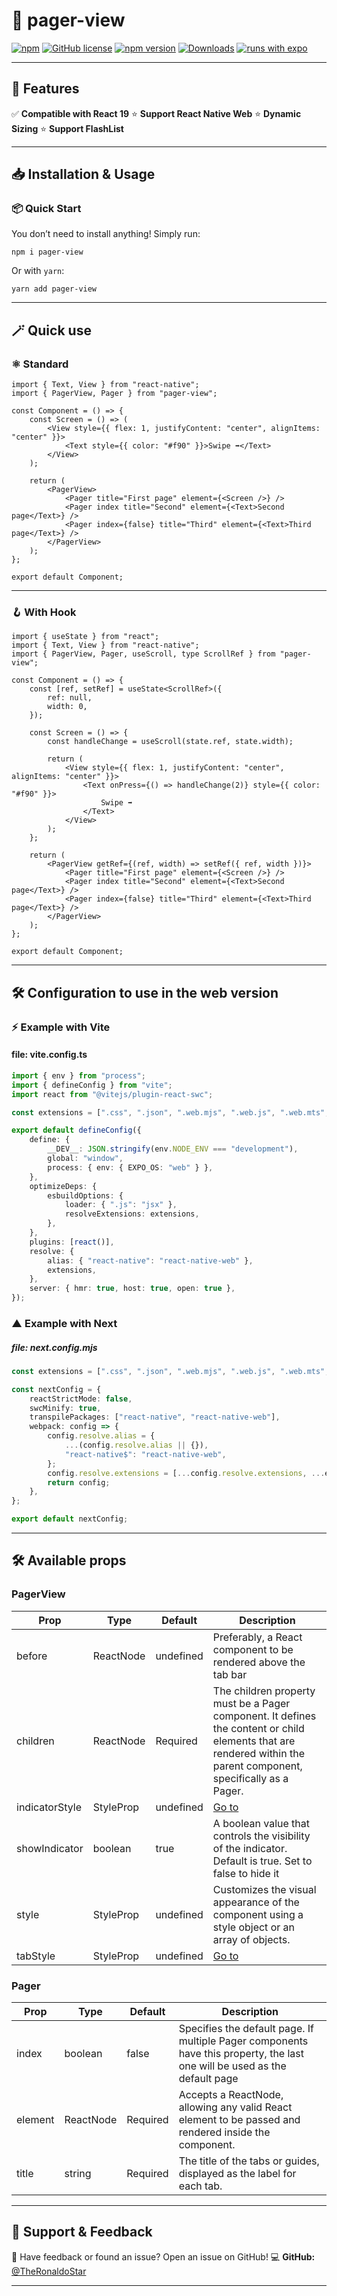 # 🚀 pager-view

[![npm](https://img.shields.io/badge/types-included-blue?style=flat-square)](https://www.npmjs.com/package/pager-view) [![GitHub license](https://img.shields.io/badge/license-MIT-blue.svg)](https://github.com/theronaldostar/pager-view/blob/main/LICENSE) [![npm version](https://img.shields.io/npm/v/pager-view.svg?style=flat)](https://www.npmjs.com/package/pager-view) [![Downloads](https://img.shields.io/npm/dm/pager-view.svg)](https://www.npmjs.com/package/pager-view) [![runs with expo](https://img.shields.io/badge/Runs%20with%20Expo-4630EB.svg?style=flat-square&logo=EXPO&labelColor=f3f3f3&logoColor=000)](https://expo.io/)

---

## 📌 Features

✅ **Compatible with React 19**
⭐️ **Support React Native Web**
⭐️ **Dynamic Sizing**
⭐️ **Support FlashList**

---

## 📥 Installation & Usage

### 📦 Quick Start

You don’t need to install anything! Simply run:

```shell
npm i pager-view
```

Or with `yarn`:

```shell
yarn add pager-view
```

---

## 🪄 Quick use

### ⚛️ Standard

```tsx
import { Text, View } from "react-native";
import { PagerView, Pager } from "pager-view";

const Component = () => {
	const Screen = () => (
		<View style={{ flex: 1, justifyContent: "center", alignItems: "center" }}>
			<Text style={{ color: "#f90" }}>Swipe ➡️</Text>
		</View>
	);

	return (
		<PagerView>
			<Pager title="First page" element={<Screen />} />
			<Pager index title="Second" element={<Text>Second page</Text>} />
			<Pager index={false} title="Third" element={<Text>Third page</Text>} />
		</PagerView>
	);
};

export default Component;
```

---

### 🪝 With Hook

```tsx
import { useState } from "react";
import { Text, View } from "react-native";
import { PagerView, Pager, useScroll, type ScrollRef } from "pager-view";

const Component = () => {
	const [ref, setRef] = useState<ScrollRef>({
		ref: null,
		width: 0,
	});

	const Screen = () => {
		const handleChange = useScroll(state.ref, state.width);

		return (
			<View style={{ flex: 1, justifyContent: "center", alignItems: "center" }}>
				<Text onPress={() => handleChange(2)} style={{ color: "#f90" }}>
					Swipe ➡️
				</Text>
			</View>
		);
	};

	return (
		<PagerView getRef={(ref, width) => setRef({ ref, width })}>
			<Pager title="First page" element={<Screen />} />
			<Pager index title="Second" element={<Text>Second page</Text>} />
			<Pager index={false} title="Third" element={<Text>Third page</Text>} />
		</PagerView>
	);
};

export default Component;
```

---

## 🛠️ Configuration to use in the web version

### ⚡ Example with Vite

#### file: vite.config.ts

```ts
import { env } from "process";
import { defineConfig } from "vite";
import react from "@vitejs/plugin-react-swc";

const extensions = [".css", ".json", ".web.mjs", ".web.js", ".web.mts", ".web.ts", ".web.jsx", ".web.tsx", ".mjs", ".js", ".mts", ".ts", ".jsx", ".tsx"];

export default defineConfig({
	define: {
		__DEV__: JSON.stringify(env.NODE_ENV === "development"),
		global: "window",
		process: { env: { EXPO_OS: "web" } },
	},
	optimizeDeps: {
		esbuildOptions: {
			loader: { ".js": "jsx" },
			resolveExtensions: extensions,
		},
	},
	plugins: [react()],
	resolve: {
		alias: { "react-native": "react-native-web" },
		extensions,
	},
	server: { hmr: true, host: true, open: true },
});
```

### ▲ Example with Next

##### file: next.config.mjs

```ts
const extensions = [".css", ".json", ".web.mjs", ".web.js", ".web.mts", ".web.ts", ".web.jsx", ".web.tsx", ".mjs", ".js", ".mts", ".ts", ".jsx", ".tsx"];

const nextConfig = {
	reactStrictMode: false,
	swcMinify: true,
	transpilePackages: ["react-native", "react-native-web"],
	webpack: config => {
		config.resolve.alias = {
			...(config.resolve.alias || {}),
			"react-native$": "react-native-web",
		};
		config.resolve.extensions = [...config.resolve.extensions, ...extensions];
		return config;
	},
};

export default nextConfig;
```

---

## 🛠️ Available props

### PagerView

| Prop           | Type      | Default   | Description                                                                                                                                                       |
| -------------- | --------- | --------- | ----------------------------------------------------------------------------------------------------------------------------------------------------------------- |
| before         | ReactNode | undefined | Preferably, a React component to be rendered above the tab bar                                                                                                    |
| children       | ReactNode | Required  | The children property must be a Pager component. It defines the content or child elements that are rendered within the parent component, specifically as a Pager. |
| indicatorStyle | StyleProp | undefined | [Go to](#style)                                                                                                                                                   |
| showIndicator  | boolean   | true      | A boolean value that controls the visibility of the indicator. Default is true. Set to false to hide it                                                           |
| style          | StyleProp | undefined | <a id="style">Customizes the visual appearance of the component using a style object or an array of objects.</a>                                                  |
| tabStyle       | StyleProp | undefined | [Go to](#style)                                                                                                                                                   |

### Pager

| Prop    | Type      | Default  | Description                                                                                                                |
| ------- | --------- | -------- | -------------------------------------------------------------------------------------------------------------------------- |
| index   | boolean   | false    | Specifies the default page. If multiple Pager components have this property, the last one will be used as the default page |
| element | ReactNode | Required | Accepts a ReactNode, allowing any valid React element to be passed and rendered inside the component.                      |
| title   | string    | Required | The title of the tabs or guides, displayed as the label for each tab.                                                      |

---

## 🙌 Support & Feedback

📢 Have feedback or found an issue? Open an issue on GitHub!
💻 **GitHub:** [@TheRonaldoStar](https://github.com/theronaldostar/pager-view/discussions)

---
